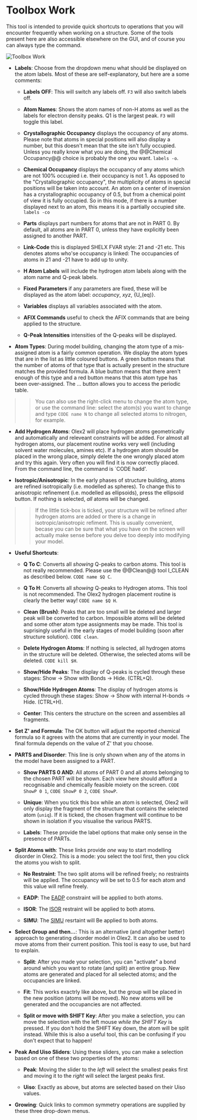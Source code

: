 ﻿# Toolbox Work
This tool is intended to provide quick shortcuts to operations that you will encounter frequently when working on a structure. Some of the tools present here are also accessible elsewhere on the GUI, and of course you can always type the command.

![Toolbox Work](C:\Users\Horst\Documents\GitHub\Olex2Manual\Tools\images\toolbox_work.png)

- **Labels**: Choose from the dropdown menu what should be displayed on the atom labels. Most of these are self-explanatory, but here are a some comments:

	- **Labels OFF**: This will switch any labels off. `F3` will also switch labels off.

	- **Atom Names**: Shows the atom names of non-H atoms as well as the labels for electron density peaks. Q1 is the largest peak. `F3` will toggle this label.

	- **Crystallographic Occupancy** displays the occupancy of any atoms. Please note that atoms in special positions will also display a number, but this doesn't mean that the site isn't fully occupied. Unless you really know what you are doing, the @@Chemical Occupancy@@ choice is probably the one you want. `labels -o`.

	- **Chemical Occupancy**  displays the occupancy of any atoms which are not 100% occupied i.e. their occupancy is not 1. As opposed to the "Crystallographic occupancy", the multiplicity of atoms in special positions will be taken into account. An atom on a center of inversion has a crystallographic occupancy of 0.5, but from a chemical point of view it is fully occupied. So in this mode, if there is a number displayed next to an atom, this means it is a partially occupied site. `labels -co`

	- **Parts**  displays part numbers for atoms that are not in PART 0. By default, all atoms are in PART 0, unless they have explicitly been assigned to another PART.

	- **Link-Code**  this is displayed SHELX  FVAR style: 21 and -21 etc. This denotes atoms who'se occupancy is linked: The occupancies of atoms in 21 and -21 have to add up to unity.

	- **H Atom Labels**  will include the hydrogen atom labels along with the atom name and Q-peak labels.

	- **Fixed Parameters**  if any parameters are fixed, these will be displayed as the atom label: _occupancy_, _xyz_, {U_(eq)}.

	- **Variables**  displays all variables associated with the atom.

	- **AFIX Commands**  useful to check the AFIX commands that are being applied to the structure.

	- **Q-Peak Intensities**  intensities of the Q-peaks will be displayed.

- **Atom Types**: During model building, changing the atom type of a mis-assigned atom is a fairly common operation. We display the atom types that are in the list as little coloured buttons. A green button means that the number of atoms of that type that is actually present in the structure matches the provided formula. A blue button means that there aren't enough of this type and a red button means that this atom type has been over-assigned. The … button allows you to access the periodic table.

>>You can also use the right-click menu to change the atom type, or use the command line: select the atom(s) you want to change and type `CODE name N` to change all selected atoms to nitrogen, for example.

- **Add Hydrogen Atoms**: Olex2 will place hydrogen atoms geometrically and automatically and releveant constraints will be added. For almost all hydrogen atoms, our placement routine works very well (including solvent water molecules, amines etc). If a hydrogen atom should be placed in the wrong place, simply delete the one wrongly placed atom and try this again. Very often you will find it is now correctly placed. From the command line, the command is `CODE hadd'.

- **Isotropic/Anisotropic**: In the early phases of structure building, atoms are refined isotropically (i.e. modelled as spheres). To change this to anisotropic refinement (i.e. modelled as ellipsoids), press the ellipsoid button. If nothing is selected, *all* atoms will be changed.

>>If the little tick-box is ticked, your structure will be refined after hydrogen atoms are added or there is a change in isotropic/anisotropic refiment. This is usually convenient, becase you can be sure that what you have on the screen will actually make sense before you delve too deeply into modifying your model.

- **Useful Shortcuts**:

	- **Q To C**: Converts all *showing* Q-peaks to carbon atoms. This tool is not really recommended. Please use the  @@Clean@@ tool I_CLEAN as described below. `CODE name $Q C`.

	- **Q To H**: Converts all *showing* Q-peaks to Hydrogen atoms. This tool is not recommended. The Olex2 hydrogen placement routine is clearly the better way! `CODE name $Q H`.

	- **Clean (Brush)**: Peaks that are too small will be deleted and larger peak will be converted to carbon. Impossible atoms will be deleted and some other atom type assignments may be made. This tool is suprisingly useful in the early stages of model building (soon after structure solution). `CODE clean`.
	
	- **Delete Hydrogen Atoms**: If nothing is selected, all hydrogen atoms in the structure will be deleted. Otherwise, the selected atoms will be deleted. `CODE kill $H`.

	- **Show/Hide Peaks**: The display of Q-peaks is cycled through these stages: Show -> Show with Bonds -> Hide. (CTRL+Q).

	- **Show/Hide Hydrogen Atoms**: The display of hydrogen atoms  is cycled through these stages: Show -> Show with internal H-bonds -> Hide. (CTRL+H).

	- **Center**: This centers the structure on the screen and assembles all fragments.

- **Set Z' and Formula**: The OK button will adjust the reported chemical formula so it agrees with the atoms that are currently in your model. The final formula depends on the value of Z' that you choose.

- **PARTS and Disorder**: This line is only shown when any of the atoms in the model have been assigned to a PART.

	- **Show PARTS 0 AND**: All atoms of PART 0 and all atoms belonging to the chosen PART will be shown. Each view here should afford a recognisable and chemically feasible moiety on the screen. `CODE ShowP 0 1`, `CODE ShowP 0 2`, `CODE ShowP`.

	- **Unique**: When you tick this box while an atom is selected, Olex2 will only display the fragment of the structure that contains the selected atom (`uniq`). If it is ticked, the chosen fragment will continue to be shown in isolation if you visualise the various PARTS.
	
	- **Labels**: These provide the label options that make only sense in the presence of PARTs.

- **Split Atoms with**: These links provide *one* way to start modelling disorder in Olex2. This is a mode: you select the tool first, then you click the atoms you wish to split.

	- **No Restraint**: The two split atoms will be refined freely; no restraints will be applied. The occupancy will be set to 0.5 for each atom and this value will refine freely.

	- **EADP**: The [EADP]() constraint will be applied to both atoms.

	- **ISOR**: The [ISOR]() restraint will be applied to both atoms.

	- **SIMU**: The [SIMU]() resrtaint will Be applied to both atoms.

- **Select Group and then...**: This is an alternative (and altogether better) approach to generating disorder model in Olex2. It can also be used to move atoms from their current position. This tool is easy to use, but hard to explain.

	- **Split**: After you made your selection, you can "activate" a bond around which you want to rotate (and split) an entire group. New atoms are generated and placed for all selected atoms; and the occupancies are linked.

	- **Fit**: This works exactrly like above, but the group will be placed in the new position (atoms will be moved). No new atoms will be generated and the occupancies are not affected.

	- **Split or move with SHIFT Key**: After you make a selection, you can move the selection with the left mouse *while the SHIFT Key* is pressed. If you don't hold the SHIFT Key down, the atom will be split instead. While this is also a useful tool, this can be confusing if you don't expect that to happen!

- **Peak And Uiso Sliders**: Using these sliders, you can make a selection based on one of these two properties of the atoms:

	- **Peak**: Moving the slider to the *left* will select the smallest peaks first and moving it to the *right* will select the largest peaks first.

	- **Uiso**: Exactly as above, but atoms are selected based on their Uiso values.

- **Growing**: Quick links to common symmetry operations are supplied by these three drop-down menus.
